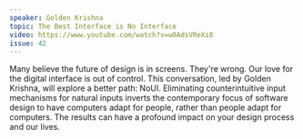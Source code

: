 ```yaml
---
speaker: Golden Krishna
topic: The Best Interface is No Interface
video: https://www.youtube.com/watch?v=w0AdsVReXi8
issue: 42
---
```


Many believe the future of design is in screens. They're wrong. Our love for the digital interface is out of control. This conversation, led by Golden Krishna, will explore a better path: NoUI. Eliminating counterintuitive input mechanisms for natural inputs inverts the contemporary focus of software design to have computers adapt for people, rather than people adapt for computers. The results can have a profound impact on your design process and our lives.


